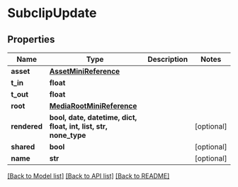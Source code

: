 # SubclipUpdate


## Properties

Name | Type | Description | Notes
------------ | ------------- | ------------- | -------------
**asset** | [**AssetMiniReference**](AssetMiniReference.md) |  | 
**t_in** | **float** |  | 
**t_out** | **float** |  | 
**root** | [**MediaRootMiniReference**](MediaRootMiniReference.md) |  | 
**rendered** | **bool, date, datetime, dict, float, int, list, str, none_type** |  | [optional] 
**shared** | **bool** |  | [optional] 
**name** | **str** |  | [optional] 

[[Back to Model list]](../README.md#models) [[Back to API list]](../README.md#api-endpoints) [[Back to README]](../README.md)


